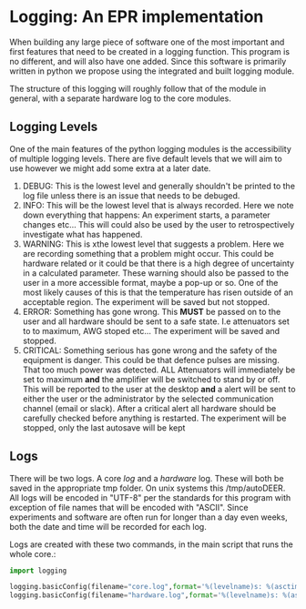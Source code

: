 # Logging: An EPR implementation
When building any large piece of software one of the most important and first features that need to be created in a logging function. This program is no different, and will also have one added. Since this software is primarily written in python we propose using the integrated and built logging module.

The structure of this logging will roughly follow that of the module in general, with a separate hardware log to the core modules.

## Logging Levels
One of the main features of the python logging modules is the accessibility of multiple logging levels. There are five default levels that we will aim to use however we might add some extra at a later date.
1) DEBUG: This is the lowest level and generally shouldn't be printed to the log file unless there is an issue that needs to be debuged.
2) INFO: This will be the lowest level that is always recorded. Here we note down everything that happens: An experiment starts, a parameter changes etc… This will could also be used by the user to retrospectively investigate what has happened.
3) WARNING: This is xthe lowest level that suggests a problem. Here we are recording something that a problem might occur. This could be hardware related or it could be that there is a high degree of uncertainty in a calculated parameter. These warning should also be passed to the user in a more accessible format, maybe a pop-up or so. One of the most likely causes of this is that the temperature has risen outside of an acceptable region. The experiment will be saved but not stopped.
4) ERROR: Something has gone wrong. This **MUST** be passed on to the user and all hardware should be sent to a safe state. I.e attenuators set to to maximum, AWG stoped etc… The experiment will be saved and stopped.
5) CRITICAL: Something serious has gone wrong and the safety of the equipment is danger. This could be that defence pulses are missing. That too much power was detected. ALL Attenuators will immediately be set to maximum **and** the amplifier will be switched to stand by or off. This will be reported to the user at the desktop **and** a alert will be sent to either the user or the administrator by the selected communication channel (email or slack). After a critical alert all hardware should be carefully checked before anything is restarted. The experiment will be stopped, only the last autosave will be kept

## Logs
There will be two logs. A core _log_ and a _hardware_ log. These will both be saved in the appropriate tmp folder. On unix systems this /tmp/autoDEER. All logs will be encoded in "UTF-8" per the standards for this program with exception of file names that will be encoded with "ASCII". Since experiments and software are often run for longer than a day even weeks, both the date and time will be recorded for each log.

Logs are created with these two commands, in the main script that runs the whole core.:
```python
import logging

logging.basicConfig(filename="core.log",format='%(levelname)s: %(asctime)s %(message)s', encoding="utf-8",level.logging.DEBUG)
logging.basicConfig(filename="hardware.log",format='%(levelname)s: %(asctime)s %(message)s', encoding="utf-8",level.logging.DEBUG)

```
